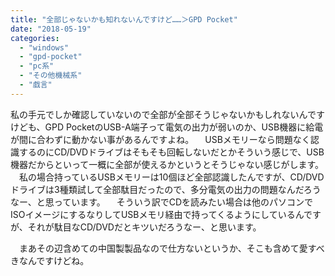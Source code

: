 ```yaml
---
title: "全部じゃないかも知れないんですけど……＞GPD Pocket"
date: "2018-05-19"
categories: 
  - "windows"
  - "gpd-pocket"
  - "pc系"
  - "その他機械系"
  - "戯言"
---
```


私の手元でしか確認していないので全部が全部そうじゃないかもしれないんですけども、GPD PocketのUSB-A端子って電気の出力が弱いのか、USB機器に給電が間に合わずに動かない事があるんですよね。 　USBメモリーなら問題なく認識するのにCD/DVDドライブはそもそも回転しないだとかそういう感じで、USB機器だからといって一概に全部が使えるかというとそうじゃない感じがします。 　私の場合持っているUSBメモリーは10個ほど全部認識したんですが、CD/DVDドライブは3種類試して全部駄目だったので、多分電気の出力の問題なんだろうなー、と思っています。 　そういう訳でCDを読みたい場合は他のパソコンでISOイメージにするなりしてUSBメモリ経由で持ってくるようにしているんですが、それが駄目なCD/DVDだとキツいだろうなー、と思います。

　まあその辺含めての中国製製品なので仕方ないというか、そこも含めて愛すべきなんですけどね。
